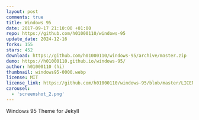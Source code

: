```yaml
---
layout: post
comments: true
title: Windows 95
date: 2017-09-17 21:10:00 +01:00
repo: https://github.com/h01000110/windows-95
update_date: 2024-12-16
forks: 155
stars: 452
download: https://github.com/h01000110/windows-95/archive/master.zip
demo: https://h01000110.github.io/windows-95/
author: h01000110 (hi)
thumbnail: windows95-0000.webp
license: MIT
license_link: https://github.com/h01000110/windows-95/blob/master/LICENSE
carousel:
  - 'screenshot_2.png'
---
```


Windows 95 Theme for Jekyll
